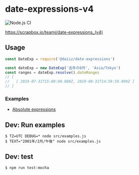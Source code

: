 # date-expressions-v4

![Node.js CI](https://github.com/TheTeamJ/date-expressions-v4/workflows/Node.js%20CI/badge.svg)

https://scrapbox.io/teamj/date-expressions_(v4)

## Usage
```js
const DateExp = require('@daiiz/date-expressions')

const dateExp = new DateExp('去年の8月', 'Asia/Tokyo')
const ranges = dateExp.resolve().dateRanges
// [
//   [ 2019-07-31T15:00:00.000Z, 2019-08-31T14:59:59.999Z ]
// ]
```

### Examples
- [Absolute expressions](https://github.com/TheTeamJ/date-expressions-v4/blob/master/test/absolute.js)

## Dev: Run examples
```
$ TZ=UTC DEBUG=* node src/examples.js
$ TEXT="2001年/2月/午後" node src/examples.js
```

## Dev: test
```
$ npm run test:mocha
```

